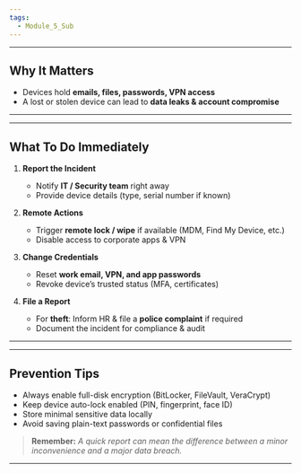 ```yaml
---
tags:
  - Module_5_Sub
---
```

---
## Why It Matters

- Devices hold **emails, files, passwords, VPN access**
- A lost or stolen device can lead to **data leaks & account compromise**

---


---
## What To Do Immediately

1. **Report the Incident**
    - Notify **IT / Security team** right away
    - Provide device details (type, serial number if known)
        
2. **Remote Actions**
    - Trigger **remote lock / wipe** if available (MDM, Find My Device, etc.)
    - Disable access to corporate apps & VPN
        
3. **Change Credentials**
    - Reset **work email, VPN, and app passwords**
    - Revoke device’s trusted status (MFA, certificates)
        
4. **File a Report**
    - For **theft**: Inform HR & file a **police complaint** if required
    - Document the incident for compliance & audit

---


---
## Prevention Tips

- Always enable full-disk encryption (BitLocker, FileVault, VeraCrypt)
- Keep device auto-lock enabled (PIN, fingerprint, face ID)
- Store minimal sensitive data locally
- Avoid saving plain-text passwords or confidential files

> **Remember:** _A quick report can mean the difference between a minor inconvenience and a major data breach._


---
